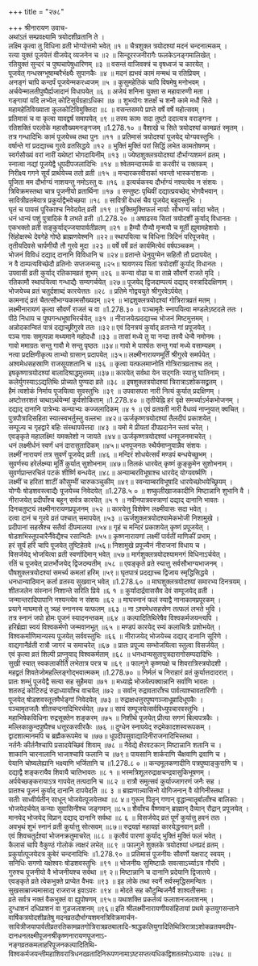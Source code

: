 +++
title = "२७८"

+++
श्रीनारायण उवाच-  
अथांऽतं सम्प्रवक्ष्यामि त्रयोदशीव्रतानि ते ।  
लक्ष्मि कृत्वा तु विधिना व्रती भोग्योत्तमो भवेत् ॥१ ॥
चैत्रशुक्ल त्रयोदश्यां मदनं चन्दनात्मकम् ।  
रत्या युक्तं पूजयेत्तं वीजयेद् व्यजनेन च ॥२ ॥
सिन्दूररजनीरागैः फलकेऽनङ्गमालिखेत् ।  
रतियुक्तं सुन्दरं च पुष्पचापेषुधारिणम् ॥३ ॥
वसन्तं वाजिवक्त्रं च वृषध्वजं च कारयेत् ।  
पूजयेत् गन्धस्रग्भूषाम्बरैर्भक्ष्यैः सुपानकैः ॥४ ॥
मदनं ह्यभवं कामं मन्मथं च रतिप्रियम् ।  
अनङ्गं चापि कन्दर्पं पूजयेन्मकरध्वजम् ॥५ ॥
कुसुमहेतिकं चापि विषमेषु मनोभवम् ।  
अर्चयेन्मालतीपुष्पैर्ह्यजादानं विधापयेत् ॥६ ॥
अजेयं शनिना युक्ता स महावारुणी मता ।  
गङ्गायां यदि लभ्येत् कोटिसूर्यग्रहाऽधिका ॥७ ॥
शुभयोगः शतर्क्षं च शनौ कामे मधौ सिते ।  
महामहेतिविख्याता कुलकोटिविमुक्तिदा ॥८ ॥
वसन्तसमये प्राप्ते वर्षे वर्षे महोत्सवम् ।  
प्रतिमासं च वा कृत्वा यावद्वर्षं समापयेत् ॥९ ॥
तस्य कामः सदा तुष्टो ददात्यत्र वराङ्गना ।  
रतिशक्तिं परलोके महासौख्यमनङ्गजम् ॥1.278.१० ॥
वैशाखे च सिते त्रयोदश्यां कामव्रतं स्मृतम् ।  
तत्र गन्धादिभिः कामं पूजयेच्च तथा पुनः ॥११ ॥
प्रतिमासं त्रयोदश्यां पूजयेद् योग्यवस्तुभिः ।  
वर्षान्ते गां प्रदद्याच्च गुरवे व्रतसिद्धये ॥१२ ॥
भुक्तिं मुक्तिं परां सिद्धिं लभेत कामतोषणम् ।  
स्वर्गसौख्यं वरां नारीं यथेष्टां भोगदायिनीम् ॥१३ ॥
ज्येष्ठशुक्लत्रयोदश्यां दौर्भाग्यशमनं व्रतम् ।  
स्नात्वा नद्यां पूजयेद्वै धूपदीपजलादिभिः ॥१४ ॥
श्वेतमन्दारमर्कं वा करवीरं च रक्तकम् ।  
निरीक्ष्य गगने सूर्यं प्रार्थयेच्च ततो व्रती ॥१५ ॥
मन्दारकरवीरार्का भवन्तो भास्करांशजाः ।  
पूजिता मम दौर्भाग्यं नाशयन्तु नमोऽस्तु वः ॥१६ ॥
इत्यर्चकस्य दौर्भाग्यं नश्यत्येव न संशयः ।  
त्रिविक्रमस्तथा चात्र पूजनीयो व्रतार्थिना ॥१७ ॥
सन्तुष्टः पृथिवीं दद्यात्प्रयच्छेद् भोगवैभवान् ।  
सावित्रीव्रतमेवात्र प्रकुर्याद्वैभवेच्छया ॥१८ ॥
सावित्रीं वेधसं चैव पूजयेद् बहुवस्तुभिः ।  
घृतं च पायसं पूरिकाश्च निवेदयेत् व्रती ॥१९ ॥
भुक्तिमुक्तिफलं नार्याः सौभाग्यं सर्वदा भवेत् ।  
धनं धान्यं पशुं पुत्रादिकं वै लभते व्रती ॥1.278.२० ॥
अषाढस्य सितां त्रयोदशीं कुर्याद् विधानतः ।  
एकभक्तो व्रती सङ्कुर्याद्ज्जयापार्वतीव्रतम् ॥२१ ॥
हैम्यौ रौप्यौ मृन्मयौ च मूर्ती ह्युमामहेशयोः ।  
सिंहोक्षस्थे देवगेहे गोष्ठे ब्राह्मणवेश्मनि ॥२२॥
स्थापयित्वा च विधिना त्रिदिनं परिपूजयेत् ।  
तृतीयदिवसे चार्पणीयौ तौ गुरवे मुदा ॥२३ ॥
वर्षे वर्षे व्रतं कार्यमित्येवं वर्षपञ्चकम् ।  
भोजनं विविधं दद्याद् दानानि विविधानि च ॥२४॥
व्रतान्ते धेनुयुग्मेन सहितौ तौ प्रदापयेत् ।  
न वै दाम्पत्यविच्छेदौ व्रतिनोः सप्तजन्मसु ॥२५॥
श्रावणस्य सितां त्रयोदशीं कुर्याद् विधानतः ।  
उपवासी व्रती कुर्याद् रतिकामव्रतं शुभम् ॥२६ ॥
कन्या वोढा च वा ताम्रे सौवर्णे राजते मृदि ।  
रतिकामौ स्थापयित्वा गन्धाद्यैः सम्यगर्चयेत् ॥२७॥
पूजयेद् द्विजदाम्पत्यं दद्याद् वस्त्रादिदक्षिणाम् ।  
भोजयेच्च व्रतं चतुर्दशाब्दं कारयेत्ततः ॥२८ ॥
प्रतिमे गोद्वययुते श्रीगुरवेऽर्पयेत् ।  
कामनाद्ं व्रतं चैतत्सौभाग्यकामसौख्यदम् ॥२९ ॥
भाद्रशुक्लत्रयोदश्यां गोत्रिरात्रव्रतं मतम् ।  
लक्ष्मीनारायणं कृत्वा सौवर्णं राजतं च वा ॥1.278.३० ॥
पञ्चामृतैः स्नापयित्वा मण्डलेऽष्टदले ततः ।  
पीठे निधाय च पुष्पगन्धभूषाभिरर्चयेत् ॥३१ ॥
नीराजयेत्प्रदद्याच्च भोजनं मिष्टमुत्तमम् ।  
अन्नोदकान्वितं पात्रं दद्याच्छ्रीगुरवे ततः ॥३२॥
एवं दिनत्रयं कुर्याद् व्रतान्ते गां प्रपूजयेत् ।  
पञ्च गावः समुत्पन्ना मथ्यमाने महोदधौ ॥३३ ॥
तासां मध्ये तु या नन्दा तस्यै धेन्वै नमोनमः ।  
गावो ममाग्रतः सन्तु गावौ मे सन्तु पृष्ठतः ॥३४॥
गावो मे पार्श्वतः सन्तु गवां मध्ये वसाम्यहम् ।  
नत्वा प्रदक्षिणीकृत्य ताभ्यो ग्रासान् प्रदापयेत् ॥३५॥
लक्ष्मीनारायणमूर्तिं श्रीगुरवे समर्पयेत् ।  
अश्वमेधसहस्राणि राजसूयशतानि च ॥३६ ॥
कृत्वा यत्फलमाप्नोति गोत्रिरात्रव्रताश्च तत् ।  
इषकृष्णात्रयोदश्यां बालादिश्राद्धमुत्तमम् ॥३७॥
कारयेत् सर्वथा येन सद्गतिः स्यात्तु घातिनाम् ।  
कलेर्युगस्याऽऽद्यतिथिः प्रोच्यते पुण्यदा व्रते ॥३८ ॥
इषशुक्लत्रयोदश्यां त्रिरात्राऽशोकसद्व्रतम् ।  
हैमं त्वशोकं निर्माय पूजयित्वा सुवस्तुभिः ॥३९ ॥
उपवासपरा नारी नित्यं कुर्यात् प्रदक्षिणम् ।  
अष्टोत्तरशतं चाथाऽर्थयेन्मां कुर्वशोकिताम् ॥1.278.४० ॥
तृतीयेह्नि हरं वृक्षे समर्च्याऽर्भकभोजनम् ।  
दद्याद् दानानि पात्रेभ्यः कन्याभ्यः कज्जलादिकम् ॥४ १ ॥
एवं व्रतवती नारी वैधव्यं नाप्नुयात् क्वचित् ।  
पुत्रपौत्रादिसहिता स्यात्स्वभर्तुस्तु वल्लभा ॥४२॥
ऊर्जकृष्णत्रयोदश्यां तैलदीपं प्रकाशयेत् ।  
सम्पूज्य च गृहद्वारे बहिः संस्थापयेत्तदा ॥४३ ॥
यमो मे प्रीयतां दीपप्रदानेन स्तवं चरेत् ।  
एवङ्कृते महालक्ष्मि! यमक्लेशो न जायते ॥४४॥
ऊर्जकृष्णत्रयोदश्यां धनपूजनमाचरेत् ।  
धनं लक्ष्मीर्धनं स्वर्णं धनं दारासुतादिकम् ॥४५॥
धनपूजनतः स्थैर्यमाप्नुयान्नैव संशयः ।  
लक्ष्मीं नारायणं तत्र सुवर्णं पूजयेद् व्रती ॥४६ ॥
मन्दिरं शोधयेत्सर्वं मण्डपं बन्धयेच्छुभम् ।  
सुवर्णस्य हरेर्लक्ष्म्या मूर्तिं कुर्यात् सुशोभनाम् ॥४७॥
तिलकं धारयेत् कृष्णं कुङ्कुमेन सुशोभनाम् ।  
सुवर्णप्रान्तरचितं पटकं शीर्ष्णि बन्धयेत् ॥४८॥
अन्याम्बरविभूषाश्च धारयेद् योग्यवर्ष्मणि ।  
लक्ष्मीं च हरितां शाटीं कौसुम्भीं चारुकञ्चुकीम् ॥४९॥
स्वन्याम्बरविभूषादि धारयेच्छोभयेच्छ्रियम् ।  
योग्यैः षोडशवस्त्वाद्यैः पूजयेच्च निवेदयेत् ॥1.278.५ ० ॥
शष्कुलीखाजकादीनि मिष्टान्नानि शुभानि वै ।  
नीराजयेत् प्रदीपाँश्च बहून् सर्वत्र कारयेत् ॥५ १ ॥
नवीनपात्रवस्त्राणां दद्याद् दानानि भावतः ।  
दिनचतुष्टयं लक्ष्मीनारायणप्रपूजनम् ॥५२ ॥
कारयेत्तु विशेषेण लक्ष्मीवासः सदा भवेत् ।  
दत्वा दानं च गुरवे व्रतं पश्चात् समापयेत् ॥५३ ॥
ऊर्जशुक्लत्रयोदश्यामेकभोजी निशामुखे ।  
प्रदीपानां सहस्रैश्च सतैर्वा दीपमालया ॥५४॥
गृहं च मन्दिरं प्रकाशयेत् कृष्णं प्रपूजयेत् ।  
षोडशभिस्तूपचारैर्नैवेद्यैश्च रसान्वितैः ॥५५॥
कृष्णनारायणां लक्ष्मीं पार्वतीं माणिकीं प्रभाम् ।  
हरं सूर्यं हरिं चापि पूजयेत् तुष्टिहेतवे ॥५६॥
निशामुखे प्रपूज्यैनं नीराजनां विधाय च ।  
विसर्जयेद् भोजयित्वा व्रती स्वर्णादिमान् भवेत् ॥५७॥
मार्गशुक्लत्रयोदश्यामनगं विधिनाऽर्चयेत् ।  
रतिं च पूजयेत् प्रातर्भोजयेद् द्विजदम्पतीम् ॥५८ ॥
एवङ्कृते व्रते स्यात्तु सर्वसौभाग्यभाजनम् ।  
पौषशुक्लत्रयोदश्यां समर्च्य कमलां हरिम् ॥५९॥
घृतपात्रं प्रदद्याच्च द्विजाय स्मृद्धिसिद्धये ।  
धनधान्यादिमान् कर्ता व्रतस्य सुखवान् भवेत् ॥1.278.६० ॥
माघशुक्लत्रयोदश्यां समारभ्य दिनत्रयम् ।  
शीतजलेन संस्नानं निशान्ते सरिति प्रिये ॥६ १ ॥
कुर्यादार्द्रवाससैव देवं सम्पूजयेद् व्रती ।  
जन्मान्तरादिपापानि नश्यन्त्येव न संशयः ॥६२ ॥
माघस्नानं फलं स्याद्वै नानाकामप्रपूरकम् ।  
प्रयागे माघमासे तु त्र्यहं स्नानस्य यत्फलम् ॥६३ ॥
ना ऽश्वमेधसहस्रेण तत्फलं लभते भुवि ।  
तत्र स्नानं जपो होमः पूजनं स्यादनन्तकम् ॥६४ ॥
कल्पादितिथिरेषैव विश्वकर्मजयन्त्यपि ।  
हरिर्ब्रह्मा स्वयं विश्वकर्मणो जन्मवानभूत् ॥६५ ॥
मण्डपं कारयेद् रम्यं कलाचित्रैः प्रशोभयेत् ।  
विश्वकर्माणिमान्यस्य पूजयेत् सर्ववस्तुभिः ॥६६ ॥
नीराजयेद् भोजयेच्च दद्याद् दानानि सूरिणे ।  
वाद्यगानैर्व्रती रात्रौ जागरं च समाचरेत् ॥६७ ॥
प्रातः प्रपूज्य सम्भोजयित्वा स्तुत्वा विसर्जयेत् ।  
एवं कृत्वा व्रतं शिल्पी प्राप्नुयाद् विश्वकर्मताम् ॥६८ ॥
धनधान्यसुतापुत्रदारागोसम्पदादिभिः ।  
सुखी स्यात् स्वकलाकीर्तिं लभेतात्र परत्र च ॥६९ ॥
फाल्गुने कृष्णपक्षे च शिवरात्रिस्त्रयोदशी ।  
महद्व्रतं शिवतेजोमहल्लिङ्गोद्भवात्मकम् ॥1.278.७० ॥
निर्मलं च निराहारं व्रतं कुर्यात्तदादरात् ।  
प्रातः शम्भुं पूजयेद्वै सत्या सह सुहैमया ॥७१ ॥
मध्याह्ने भोजयेत्पक्वान्नानि सर्वाणि भावतः ।  
शतरुद्रं कोटिरुद्रं रुद्राध्यायाँश्च वाचयेत् ॥७२ ॥
सर्वान् रुद्रावताराँश्च पार्वत्याश्चावतारिणीः ।  
पूजयेत् षोडशवस्तूत्तमैर्भङ्गां निवेदयेत् ॥७३ ॥
रुद्राक्षधत्तुरपुष्पगञ्जाधूम्रादिधूपकैः ।  
पञ्चामृतजलैः शीतचन्दनादिभिरर्चयेत् ॥७४॥
सायं सम्पूजयेत्सर्वविध्युपचारवस्तुभिः ।  
महाभिषेकविधिना रुद्रसूक्तेन शङ्करम् ॥७५ ॥
निशीथे पूजयेत् प्रीत्या सगणं बिल्वपत्रकैः ।  
मल्लिकाकुन्दपुष्पैश्च धत्तूरकरवीरकैः ॥७६ ॥
दुग्धेन स्नापयेद् रुद्रमेकादशस्वरूपकम् ।  
द्वादशात्मानमपि च ब्रह्मैकरूपमेव च ॥७७॥
धूपदीपसुवाद्यादिनीराजनादिभिस्तथा ।  
नर्तनैः कीर्तनैश्चापि प्रसादयेच्छिवं शिवाम् ॥७८ ॥
नैवेद्ये क्षैरवटकान् मिष्टान्नानि शतानि च ।  
शाकानि चारनालानि भाजाश्चापि फलानि च ॥७९॥
पायसानि शार्कराणि चैक्षवाणि द्रवाणि च ।  
पेयानि चोष्यलेह्यानि भक्ष्याणि भर्जितानि च ॥1.278.८ ० ॥
कन्दमूलकणादीनि पत्रपुष्पाङ्कुराणि च ।  
दद्याद्वै शङ्करायैव शिवायै चातिभावतः ॥८ १ ॥
भस्मत्रिशूलरुद्राक्षचन्द्रवासुकिभूषणम् ।  
अर्पयेच्छङ्करायाऽत्र गापयेत् तत्पदानि च ॥८२ ॥
रात्रौ समुत्सवं कुर्याज्जागरणं जनैः सह ।  
प्रातश्च पूजनं कुर्याद् दानानि दापयेदति ॥८ ३ ॥
ब्राह्मणान्न्यासिनो योगिजनान् वै योगिनीस्तथा ।  
सतीः साध्वीर्यतीन् साधून् भोजयेत्पूजयेत्तथा ॥८ ४॥
गुरून् पितॄन् गणान् वृद्धान्मातॄर्बालाँश्च बालिकाः ।  
भोजयेदर्चयेत् कन्याः सुवासिनीश्च जङ्गमान् ॥८५॥
शैवाँश्च वैष्णवान् ब्राह्मान् दैव्यान् रौद्रान् प्रपूजयेत् ।  
मानयेद् भोजयेद् विप्रान् दद्याद् दानानि सर्वथा ॥८ ६ ॥
विसर्जयेद् व्रतं पूर्णं कुर्यात्तु हवनं ततः ।  
अवभृथं शुभं स्नानं व्रती कुर्यात्तु सोत्सवम् ॥८७॥
रुद्रयज्ञं महायज्ञं कारयेद्धनवान् व्रती ।  
एवं शिवचतुर्दश्यां भोजनक्रतुमाचरेत् ॥८८ ॥
कृत्वैवं पारणां कुर्याद् भुक्तिं मुक्तिं फलं भवेत् ।  
कैलासं चापि वैकुण्ठं गोलोकं त्वक्षरं लभेत् ॥८९ ॥
फाल्गुने शुक्लके त्रयोदश्यां धनप्रदं व्रतम् ।  
प्रकुर्यात्पूजयेदत्र कुबेरं चन्दनादिभिः ॥1.278.९० ॥
प्रतिमासं पूजनीयः सौवर्णो यक्षराट् स्वयम् ।  
सनिधिः सगणो यक्षेश्वरः षोडशवस्तुभिः ॥९१ ॥
भोजनीयः सुमिष्टान्नैः सवत्साऽर्च्याऽत्र गौरपि ।  
गुरुश्च पूजनीयो वै भोजनीयश्च सर्वथा ॥९ २॥
मिष्टान्नानि च दानानि प्रदेयानि द्विजातये ।  
एवङ्कृते व्रते त्वेकभुक्ते प्राप्येत वैभवः ॥९३ ॥
इह लोके तथा स्वर्गे सर्वस्मृद्धिसमन्वितः ।  
सुखसाम्राज्यमासाद्य राजराज इवाऽपरः ॥९४ ॥
मोदते सह कौटुम्बिजनैर्वै शाश्वतीसमाः ।  
व्रते सर्वत्र नक्तं वैकभुक्तं वा ह्युपोषणम् ॥९५॥
यथाशक्ति प्रकर्तव्यं फलाशनजलाशनम् ।  
दुग्धाशनं दधिप्राशनं वा गुडजलाशनम् ॥९६॥
इति श्रीलक्ष्मीनारायणीयसंहितायां प्रथमे कृतयुगसन्ताने वार्षिकत्रयोदशीव्रतेषु मदनव्रतदौर्भाग्यशमनत्रिविक्रमार्चन-  
सावित्रीजयापार्वतीव्रतरतिकामव्रतगोत्रिरात्रव्रतबालादि-श्राद्धकलियुगादितिथित्रिरात्राऽशोकव्रतयमदीप-दानधनलक्ष्मीपूजनश्रीकृष्णनारायणपूजनाऽ-  
नङ्गव्रतकमलाहरिपूजनकल्पादितिथि-विश्वकर्मजयन्तीमहाशिवरात्रिधनदव्रतादिनिरूपणनामाऽष्टसप्तत्यधिकद्विशततमोऽध्यायः ॥२७८ ॥
    
